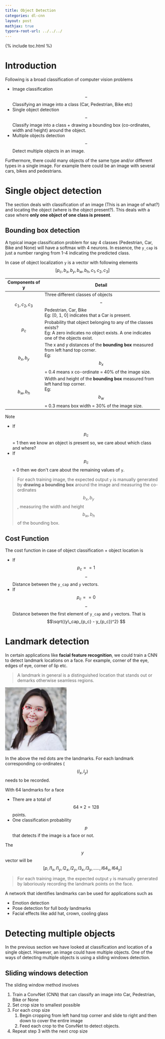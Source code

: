 ```yaml
---
title: Object Detection
categories: dl-cnn
layout: post
mathjax: true
typora-root-url: ../../../
---
```


{% include toc.html %}

# Introduction

Following is a broad classification of computer vision problems

- Image classification $$-$$ Classifying an image into a class (Car, Pedestrian, Bike etc)
- Single object detection $$-$$ Classify image into a class + drawing a bounding box (co-ordinates, width and height) around the object.
- Multiple objects detection $$-$$ Detect multiple objects in an image.

Furthermore, there could many objects of the same type and/or different types in a single image. For example there could be an image with several cars, bikes and pedestrians. 

# Single object detection

The section deals with classification of an image (This is an image of what?) and locating the object (where is the object present?). This deals with a case where **only one object of one class is present**. 

## Bounding box detection

A typical image classification problem for say 4 classes (Pedestrian, Car, Bike and None) will have a softmax with 4 neurons. In essence, the `y_cap` is just a number ranging from 1-4 indicating the predicted class. 

In case of object localization `y` is a vector with following elements $$\left[ p_c, b_x, b_y, b_w, b_h, c_1, c_2, c_3 \right]$$

| Components of y   | Detail                                                       |
| ----------------- | ------------------------------------------------------------ |
| $$c_1, c_2, c_3$$ | Three different classes of objects $$-$$ Pedestrian, Car, Bike<br />Eg: [0, 1, 0] indicates that a Car is present. |
| $$p_c$$           | Probability that object belonging to any of the classes exists? <br />Eg: A zero indicates no object exists. A one indicates one of the objects exist. |
| $$b_x, b_y$$      | The x and y distances of the **bounding box** measured from left hand top corner. <br /> Eg: $$b_x$$ = 0.4 means x co-ordinate = 40% of the image size. |
| $$b_w, b_h$$      | Width and height of the **bounding box** measured from left hand top corner.<br />Eg: $$b_w$$ = 0.3 means box width = 30% of the image size. |

Note

- If $$p_c$$ = 1 then we know an object is present so, we care about which class and where?
- If $$p_c$$ = 0 then we don't care about the remaining values of `y`.

> For each training image, the expected output `y` is manually generated by **drawing a bounding box** around the image and measuring the co-ordinates $$b_x, b_y$$, measuring the width and height $$b_w, b_h$$ of the bounding box.

## Cost Function

The cost function in case of object classification + object location is

- If $$p_c == 1$$ $$-$$ Distance between the `y_cap` and `y` vectors.
- If $$p_c == 0$$ $$-$$ Distance between the first element of `y_cap` and `y` vectors. That is $$\sqrt{(y\_cap_{p_c} - y_{p_c})^2} $$

# Landmark detection

In certain applications like **facial feature recognition**, we could train a CNN to detect landmark locations on a face. For example, corner of the eye, edges of eye, corner of lip etc.

>  A landmark in general is a distinguished location that stands out or demarks otherwise seamless regions. 

![Landmark](/assets/images/dl/Landmark.png)

In the above the red dots are the landmarks. For each landmark corresponding co-ordinates ($$(l_x, l_y)$$ needs to be recorded. 

With 64 landmarks for a face 

- There are a total of $$ 64 \times 2 = 128 $$ points. 
- One classification probability $$p$$  that detects if the image is a face or not.

The $$y$$ vector will be $$\left[ p, l1_x, l1_y, l2_x, l2_y, l3_x, l3_y, ....., l64_x, l64_y \right]$$

> For each training image, the expected output `y` is manually generated by laboriously recording the landmark points on the face.

A network that identifies landmarks can be used for applications such as

- Emotion detection
- Pose detection for full body landmarks
- Facial effects like add hat, crown, cooling glass

# Detecting multiple objects 

In the previous section we have looked at classification and location of a single object. However, an image could have multiple objects. One of the ways of detecting multiple objects is using a sliding windows detection.

## Sliding windows detection

The sliding window method involves 

1. Train a ConvNet (CNN) that can classify an image into Car, Pedestrian, Bike or None
2. Set crop size to smallest possible
3. For each crop size
   1. Begin cropping from left hand top corner and slide to right and then down to cover the entire image
   2. Feed each crop to the ConvNet to detect objects.
4. Repeat step 3 with the next crop size














